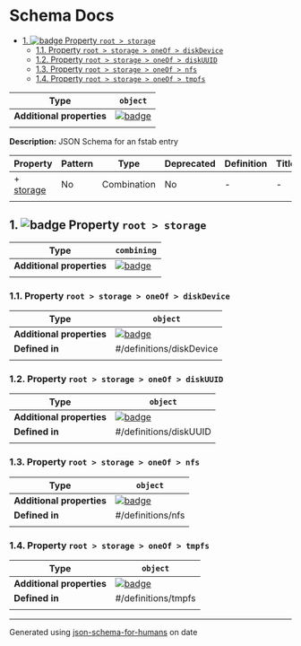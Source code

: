 # Schema Docs

- [1. ![badge](https://img.shields.io/badge/Required-blue) Property `root > storage`](#storage)
  - [1.1. Property `root > storage > oneOf > diskDevice`](#storage_oneOf_i0)
  - [1.2. Property `root > storage > oneOf > diskUUID`](#storage_oneOf_i1)
  - [1.3. Property `root > storage > oneOf > nfs`](#storage_oneOf_i2)
  - [1.4. Property `root > storage > oneOf > tmpfs`](#storage_oneOf_i3)

| Type                      | `object`                                                                                                            |
| ------------------------- | ------------------------------------------------------------------------------------------------------------------- |
| **Additional properties** | [![badge](https://img.shields.io/badge/Any+type-allowed-green)](# "Additional Properties of any type are allowed.") |
|                           |                                                                                                                     |

**Description:** JSON Schema for an fstab entry

| Property               | Pattern | Type        | Deprecated | Definition | Title/Description |
| ---------------------- | ------- | ----------- | ---------- | ---------- | ----------------- |
| + [storage](#storage ) | No      | Combination | No         | -          | -                 |
|                        |         |             |            |            |                   |

## <a name="storage"></a>1. ![badge](https://img.shields.io/badge/Required-blue) Property `root > storage`

| Type                      | `combining`                                                                                                         |
| ------------------------- | ------------------------------------------------------------------------------------------------------------------- |
| **Additional properties** | [![badge](https://img.shields.io/badge/Any+type-allowed-green)](# "Additional Properties of any type are allowed.") |
|                           |                                                                                                                     |

### <a name="storage_oneOf_i0"></a>1.1. Property `root > storage > oneOf > diskDevice`

| Type                      | `object`                                                                                                            |
| ------------------------- | ------------------------------------------------------------------------------------------------------------------- |
| **Additional properties** | [![badge](https://img.shields.io/badge/Any+type-allowed-green)](# "Additional Properties of any type are allowed.") |
| **Defined in**            | #/definitions/diskDevice                                                                                            |
|                           |                                                                                                                     |

### <a name="storage_oneOf_i1"></a>1.2. Property `root > storage > oneOf > diskUUID`

| Type                      | `object`                                                                                                            |
| ------------------------- | ------------------------------------------------------------------------------------------------------------------- |
| **Additional properties** | [![badge](https://img.shields.io/badge/Any+type-allowed-green)](# "Additional Properties of any type are allowed.") |
| **Defined in**            | #/definitions/diskUUID                                                                                              |
|                           |                                                                                                                     |

### <a name="storage_oneOf_i2"></a>1.3. Property `root > storage > oneOf > nfs`

| Type                      | `object`                                                                                                            |
| ------------------------- | ------------------------------------------------------------------------------------------------------------------- |
| **Additional properties** | [![badge](https://img.shields.io/badge/Any+type-allowed-green)](# "Additional Properties of any type are allowed.") |
| **Defined in**            | #/definitions/nfs                                                                                                   |
|                           |                                                                                                                     |

### <a name="storage_oneOf_i3"></a>1.4. Property `root > storage > oneOf > tmpfs`

| Type                      | `object`                                                                                                            |
| ------------------------- | ------------------------------------------------------------------------------------------------------------------- |
| **Additional properties** | [![badge](https://img.shields.io/badge/Any+type-allowed-green)](# "Additional Properties of any type are allowed.") |
| **Defined in**            | #/definitions/tmpfs                                                                                                 |
|                           |                                                                                                                     |

----------------------------------------------------------------------------------------------------------------------------
Generated using [json-schema-for-humans](https://github.com/coveooss/json-schema-for-humans) on date